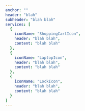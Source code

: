 ```yaml
---
anchor: ""
header: "blah"
subheader: "blah blah"
services: [
  {
    iconName: "ShoppingCartIcon",
    header: "blah blah",
    content: "blah blah"
  },
  {
    iconName: "LaptopIcon",
    header: "blah blah",
    content: "blah blah"
  },
  {
    iconName: "LockIcon",
    header: "blah blah",
    content: "blah blah"
  }
]
---
```



